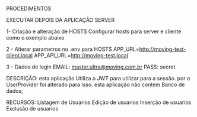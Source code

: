 PROCEDIMENTOS

EXECUTAR DEPOIS DA APLICAÇÃO SERVER

1- Criação e alteração de HOSTS Configurar hosts para server e cliente como o exemplo abaixo

2 - Alterar parametros no .env para HOSTS APP_URL=http://moving-test-client.local APP_API_URL=http://moving-test.local

3 - Dados de login EMAIL: master.ultra@moving.com.br PASS: secret

DESCRIÇÃO: esta aplicação Utiliza o JWT para utilizar para a sessão. por o UserProvider foi alterado para isso. esta aplicação não contem Banco de dados;

RECURSOS: Listagem de Usuarios Edição de usuarios Inserção de usuarios Exclusão de usuarios

